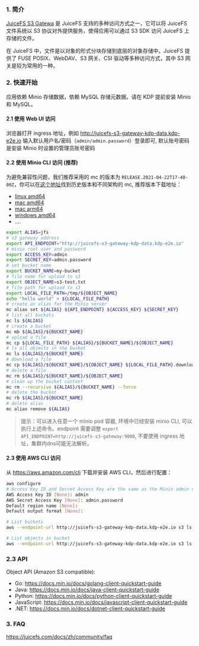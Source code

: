 ### 1. 简介
[JuiceFS S3 Gatewa](https://juicefs.com/docs/zh/community/guide/gateway) 是 JuiceFS 支持的多种访问方式之一，它可以将 JuiceFS 文件系统以 S3 协议对外提供服务，使得应用可以通过 S3 SDK 访问 JuiceFS 上存储的文件。

在 JuiceFS 中，文件是以对象的形式分块存储到底层的对象存储中。JuiceFS 提供了 FUSE POSIX、WebDAV、S3 网关、CSI 驱动等多种访问方式，其中 S3 网关是较为常用的一种。

### 2. 快速开始

应用依赖 Minio 存储数据，依赖 MySQL 存储元数据。请在 KDP 提前安装 Minio 和 MySQL。

#### 2.1 使用 Web UI 访问

浏览器打开 ingress 地址，例如 http://juicefs-s3-gateway-kdp-data.kdp-e2e.io
输入默认用户名/密码（`admin/admin.password`）登录即可, 默认账号密码是安装 Minio 时设置的管理员账号密码

#### 2.2 使用 Minio CLI 访问 (推荐)

为避免兼容性问题，我们推荐采用的 mc 的版本为 `RELEASE.2021-04-22T17-40-00Z`，你可以在[这个地址](https://dl.min.io/client/mc/release)找到历史版本和不同架构的 mc, 推荐版本下载地址：

- [linux amd64](https://dl.min.io/client/mc/release/linux-amd64/archive/mc.RELEASE.2021-04-22T17-40-00Z)
- [mac amd64](https://dl.min.io/client/mc/release/darwin-amd64/archive/mc.RELEASE.2021-04-22T17-40-00Z)
- [mac arm64](https://dl.min.io/client/mc/release/darwin-arm64/archive/mc.RELEASE.2021-04-22T17-40-00Z)
- [windows amd64](https://dl.min.io/client/mc/release/windows-amd64/archive/mc.RELEASE.2021-04-22T17-40-00Z)
- ....


```bash
export ALIAS=jfs
# s3 gateway address
export API_ENDPOINT="http://juicefs-s3-gateway-kdp-data.kdp-e2e.io"
# minio root user and password
export ACCESS_KEY=admin
export SECRET_KEY=admin.password
# set bucket name
export BUCKET_NAME=my-bucket
# file name for upload to s3
export OBJECT_NAME=s3-test.txt
# file path for upload to s3
export LOCAL_FILE_PATH=/tmp/${OBJECT_NAME}
echo "hello world" > ${LOCAL_FILE_PATH}
# create an alias for the Minio server
mc alias set ${ALIAS} ${API_ENDPOINT} ${ACCESS_KEY} ${SECRET_KEY}
# list all buckets
mc ls ${ALIAS}
# create a bucket
mc mb ${ALIAS}/${BUCKET_NAME}
# upload a file
mc cp ${LOCAL_FILE_PATH} ${ALIAS}/${BUCKET_NAME}/${OBJECT_NAME}
# ls all objects in the bucket
mc ls ${ALIAS}/${BUCKET_NAME}
# download a file
mc cp ${ALIAS}/${BUCKET_NAME}/${OBJECT_NAME} ${LOCAL_FILE_PATH}.download
# delete a file
mc rm ${ALIAS}/${BUCKET_NAME}/${OBJECT_NAME}
# clean up the bucket content
mc rm --recursive ${ALIAS}/${BUCKET_NAME} --force
# delete the bucket
mc rb ${ALIAS}/${BUCKET_NAME}
# delete alias
mc alias remove ${ALIAS}

```

> 提示：可以进入任意一个 minio pod 容器, 环境中已经安装 minio CLI, 可以执行上述命令。endpoint 需要调整 `export API_ENDPOINT=http://juicefs-s3-gateway:9000`, 不要使用 ingress 地址，集群内dns可能无法解析。


#### 2.3 使用 AWS CLI 访问

从 https://aws.amazon.com/cli 下载并安装 AWS CLI，然后进行配置：

```bash
aws configure
# Access Key ID and Secret Access Key are the same as the Minio admin username and password
AWS Access Key ID [None]: admin
AWS Secret Access Key [None]: admin.password
Default region name [None]:
Default output format [None]:

# List buckets
aws --endpoint-url http://juicefs-s3-gateway-kdp-data.kdp-e2e.io s3 ls

# List objects in bucket
aws --endpoint-url http://juicefs-s3-gateway-kdp-data.kdp-e2e.io s3 ls s3://<bucket>

```

### 2.3 API
Object API (Amazon S3 compatible):

- Go:         https://docs.min.io/docs/golang-client-quickstart-guide
- Java:       https://docs.min.io/docs/java-client-quickstart-guide
- Python:     https://docs.min.io/docs/python-client-quickstart-guide
- JavaScript: https://docs.min.io/docs/javascript-client-quickstart-guide
- .NET:       https://docs.min.io/docs/dotnet-client-quickstart-guide


### 3. FAQ

https://juicefs.com/docs/zh/community/faq

